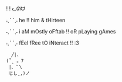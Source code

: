 ! ! ᓚᘏᗢ

˗ˏˋ ´ˎ˗ he !! him & tHirteen 

˗ˏˋ ´ˎ˗  i aM mOstly oFftab !! oR pLaying gAmes

˗ˏˋ ´ˎ˗  fEel fRee tO iNteract !! :3

      ╱|、
    (˚ˎ 。7  
     |、˜〵          
     じしˍ,)ノ
